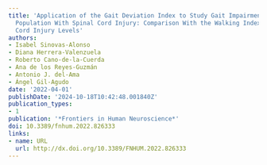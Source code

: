 ```yaml
---
title: 'Application of the Gait Deviation Index to Study Gait Impairment in Adult
  Population With Spinal Cord Injury: Comparison With the Walking Index for Spinal
  Cord Injury Levels'
authors:
- Isabel Sinovas-Alonso
- Diana Herrera-Valenzuela
- Roberto Cano-de-la-Cuerda
- Ana de los Reyes-Guzmán
- Antonio J. del-Ama
- Ángel Gil-Agudo
date: '2022-04-01'
publishDate: '2024-10-18T10:42:48.001840Z'
publication_types:
- 1
publication: '*Frontiers in Human Neuroscience*'
doi: 10.3389/fnhum.2022.826333
links:
- name: URL
  url: http://dx.doi.org/10.3389/FNHUM.2022.826333
---
```

